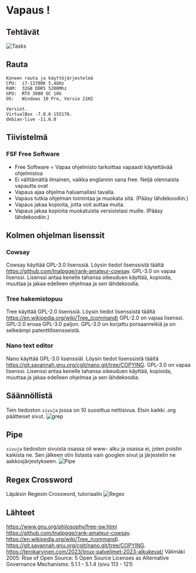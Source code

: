# Vapaus ! 
## Tehtävät
![Tasks](https://user-images.githubusercontent.com/122887067/214787339-fac97f9e-19d9-4dd2-88df-28fd4d2936a8.png)
## Rauta

    Koneen rauta ja käyttöjärjestelmä
    CPU:  i7-13700K 5,4GHz
    RAM:  32GB DDR5 5200Mhz
    GPU:  RTX 3080 OC 10G
    OS:   Windows 10 Pro, Versio 21H2
    
    Versiot. 
    VirtualBox -7.0.6-155176.
    debian-live -11.6.0


## Tiivistelmä
### FSF Free Software 
- Free Software = Vapaa ohjelmisto tarkoittaa vapaasti käytettävää ohjelmistoa
- Ei välttämättä ilmainen, vaikka englannin sana free.
Neljä olennaista vapautta ovat
- Vapaus ajaa ohjelma haluamallasi tavalla.
- Vapaus tutkia ohjelman toimintaa ja muokata sitä. (Pääsy lähdekoodiin.)
- Vapaus jakaa kopioita, jotta voit auttaa muita.
- Vapaus jakaa kopioita muokatuista versioistasi muille. (Pääsy lähdekoodiin.)

## Kolmen ohjelman lisenssit
### Cowsay
Cowsay käyttää GPL-3.0 lisenssiä. Löysin tiedot lisenssistä täältä https://github.com/tnalpgge/rank-amateur-cowsay.
GPL-3.0 on vapaa lisenssi. Lisenssi antaa kenelle tahansa oikeuduen käyttää, kopioida, muuttaa ja jakaa edelleen ohjelmaa ja sen lähdekoodia.
### Tree hakemistopuu
Tree käyttää GPL-2.0 lisenssiä. Löysin tiedot lisenssistä täältä https://en.wikipedia.org/wiki/Tree_(command)
GPL-2.0 on vapaa lisenssi. GPL-2.0 eroaa GPL-3.0 paljon. GPL-3.0 on korjattu porsaanreikiä ja on selkeämpi patenttilisensseistä. 
### Nano text editor
Nano käyttää GPL-3.0 lisenssiäl. Löysin tiedot lisenssistä täältä https://git.savannah.gnu.org/cgit/nano.git/tree/COPYING.
GPL-3.0 on vapaa lisenssi. Lisenssi antaa kenelle tahansa oikeuduen käyttää, kopioida, muuttaa ja jakaa edelleen ohjelmaa ja sen lähdekoodia.
## Säännöllistä
Tein tiedoston ```sivuja``` jossa on 10 suosittua nettisivua. Etsin kaikki .org päätteiset sivut.
![grep](https://user-images.githubusercontent.com/122887067/214799059-038c9978-efe6-4f29-9e65-a6d82a447688.png)
## Pipe
```sivuja``` tiedoston sivuista osassa oli www- alku ja osassa ei, joten poistin kaikista ne. Sen jälkeen otin listasta vain googlen sivut ja järjestelin ne aakkosjärjestykseen.
![Pipe](https://user-images.githubusercontent.com/122887067/214805016-cfe09dcd-9bc2-4b23-855f-f9287c375b87.png)

## Regex Crossword
Läpäisin Regexin Crossword, tutoriaalin
![Regex](https://user-images.githubusercontent.com/122887067/214806902-2d5915f7-80ae-4242-b4a9-459c49bcdd91.png)

## Lähteet 
https://www.gnu.org/philosophy/free-sw.html
https://github.com/tnalpgge/rank-amateur-cowsay.
https://en.wikipedia.org/wiki/Tree_(command).
https://git.savannah.gnu.org/cgit/nano.git/tree/COPYING.
https://terokarvinen.com/2023/linux-palvelimet-2023-alkukevat/
Välimäki 2005: Rise of Open Source: 5 Open Source Licenses as Alternative Governance Mechanisms: 5.1.1 - 5.1.4 (sivu 113 - 121)
